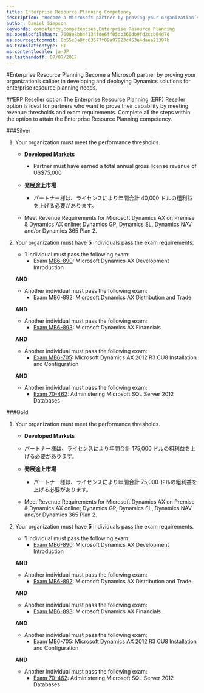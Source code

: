 ```yaml
---
title: Enterprise Resource Planning Competency
description: "Become a Microsoft partner by proving your organization’s caliber in developing and deploying Dynamics solutions for enterprise resource planning needs."
author: Daniel Simpson
keywords: competency,competencies,Enterprise Resource Planning
ms.openlocfilehash: 7608e8bb44134fde6ff05db360db9fd2ccb04d7d
ms.sourcegitcommit: 8b55c0a9fc63577f09a97923c453e4daea21397b
ms.translationtype: HT
ms.contentlocale: ja-JP
ms.lasthandoff: 07/07/2017
---
```

#<a name="enterprise-resource-planning"></a>Enterprise Resource Planning 
Become a Microsoft partner by proving your organization’s caliber in developing and deploying Dynamics solutions for enterprise resource planning needs.

##<a name="erp-reseller-option"></a>ERP Reseller option
The Enterprise Resource Planning (ERP) Reseller option is ideal for partners who want to prove their capability by meeting revenue thresholds and exam requirements. Complete all the steps within the option to attain the Enterprise Resource Planning competency.

###<a name="silver"></a>Silver

1. Your organization must meet the performance thresholds.

    - **Developed Markets**
        - Partner must have earned a total annual gross license revenue of US$75,000
       
    - **発展途上市場**
        - パートナー様は、ライセンスにより年間合計 40,000 ドルの粗利益を上げる必要があります。
 
    - Meet Revenue Requirements for Microsoft Dynamics AX on Premise & Dynamics AX online; Dynamics GP, Dynamics SL, Dynamics NAV and/or Dynamics 365 Plan 2.  

2. Your organization must have **5** individuals pass the exam requirements.

    - **1** individual must pass the following exam:
        - Exam [MB6-890](https://www.microsoft.com/en-us/learning/exam-mb6-890.aspx): Microsoft Dynamics AX Development Introduction

    **AND**

    - Another individual must pass the following exam:
        - [Exam MB6-892](https://www.microsoft.com/en-us/learning/exam-mb6-892.aspx): Microsoft Dynamics AX Distribution and Trade

    **AND**

    - Another individual must pass the following exam:
        - [Exam MB6-893](https://www.microsoft.com/en-us/learning/exam-mb6-893.aspx): Microsoft Dynamics AX Financials

    **AND**

    - Another individual must pass the following exam:
        - [Exam MB6-705](https://www.microsoft.com/en-us/learning/exam-mb6-705.aspx): Microsoft Dynamics AX 2012 R3 CU8 Installation and Configuration

    **AND**

    - Another individual must pass the following exam:
        - [Exam 70-462](https://www.microsoft.com/en-us/learning/exam-70-462.aspx): Administering Microsoft SQL Server 2012 Databases

###<a name="gold"></a>Gold

1. Your organization must meet the performance thresholds.

    - **Developed Markets**
    -   パートナー様は、ライセンスにより年間合計 175,000 ドルの粗利益を上げる必要があります。
  
    - **発展途上市場**
        - パートナー様は、ライセンスにより年間合計 75,000 ドルの粗利益を上げる必要があります。 

    - Meet Revenue Requirements for Microsoft Dynamics AX on Premise & Dynamics AX online; Dynamics GP, Dynamics SL, Dynamics NAV and/or Dynamics 365 Plan 2.  

2. Your organization must have **5** individuals pass the exam requirements.

    - **1** individual must pass the following exam:
        - [Exam MB6-890](https://www.microsoft.com/en-us/learning/exam-mb6-890.aspx): Microsoft Dynamics AX Development Introduction

    **AND**

    - Another individual must pass the following exam:
        - [Exam MB6-892](https://www.microsoft.com/en-us/learning/exam-mb6-892.aspx): Microsoft Dynamics AX Distribution and Trade

    **AND**

    - Another individual must pass the following exam:
        - [Exam MB6-893](https://www.microsoft.com/en-us/learning/exam-mb6-893.aspx): Microsoft Dynamics AX Financials

    **AND**

    - Another individual must pass the following exam:
        - [Exam MB6-705](https://www.microsoft.com/en-us/learning/exam-mb6-705.aspx): Microsoft Dynamics AX 2012 R3 CU8 Installation and Configuration

    **AND**

    - Another individual must pass the following exam:
        - [Exam 70-462](https://www.microsoft.com/en-us/learning/exam-70-462.aspx): Administering Microsoft SQL Server 2012 Databases



